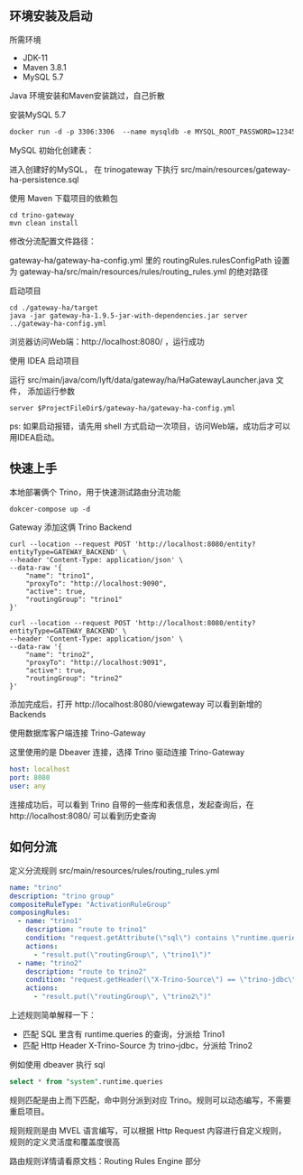 
## 环境安装及启动
所需环境
- JDK-11
- Maven 3.8.1
- MySQL 5.7

Java 环境安装和Maven安装跳过，自己折散

安装MySQL 5.7
```dockerfile
docker run -d -p 3306:3306  --name mysqldb -e MYSQL_ROOT_PASSWORD=123456 -e MYSQL_DATABASE=trinogateway -d mysql
```

MySQL 初始化创建表：

进入创建好的MySQL， 在 trinogateway 下执行 src/main/resources/gateway-ha-persistence.sql

使用 Maven 下载项目的依赖包
```mvn
cd trino-gateway
mvn clean install
```

修改分流配置文件路径：

gateway-ha/gateway-ha-config.yml 里的 routingRules.rulesConfigPath 设置为 gateway-ha/src/main/resources/rules/routing_rules.yml 的绝对路径

启动项目
```shell
cd ./gateway-ha/target
java -jar gateway-ha-1.9.5-jar-with-dependencies.jar server ../gateway-ha-config.yml
```
浏览器访问Web端：http://localhost:8080/ ，运行成功

使用 IDEA 启动项目

运行 src/main/java/com/lyft/data/gateway/ha/HaGatewayLauncher.java 文件，
添加运行参数
```text
server $ProjectFileDir$/gateway-ha/gateway-ha-config.yml
```
ps: 如果启动报错，请先用 shell 方式启动一次项目，访问Web端，成功后才可以用IDEA启动。

## 快速上手

本地部署俩个 Trino，用于快速测试路由分流功能

```dockerfile
dokcer-compose up -d
```

Gateway 添加这俩 Trino Backend
```curl
curl --location --request POST 'http://localhost:8080/entity?entityType=GATEWAY_BACKEND' \
--header 'Content-Type: application/json' \
--data-raw '{
    "name": "trino1",
    "proxyTo": "http://localhost:9090",
    "active": true,
    "routingGroup": "trino1"
}'

curl --location --request POST 'http://localhost:8080/entity?entityType=GATEWAY_BACKEND' \
--header 'Content-Type: application/json' \
--data-raw '{
    "name": "trino2",
    "proxyTo": "http://localhost:9091",
    "active": true,
    "routingGroup": "trino2"
}'
```

添加完成后，打开 http://localhost:8080/viewgateway 可以看到新增的 Backends

使用数据库客户端连接 Trino-Gateway 

这里使用的是 Dbeaver 连接，选择 Trino 驱动连接 Trino-Gateway
```yml
host: localhost
port: 8080
user: any
```

连接成功后，可以看到 Trino 自带的一些库和表信息，发起查询后，在 http://localhost:8080/ 可以看到历史查询

## 如何分流
定义分流规则  src/main/resources/rules/routing_rules.yml

```yaml
name: "trino"
description: "trino group"
compositeRuleType: "ActivationRuleGroup"
composingRules:
  - name: "trino1"
    description: "route to trino1"
    condition: "request.getAttribute(\"sql\") contains \"runtime.queries\""
    actions:
      - "result.put(\"routingGroup\", \"trino1\")"
  - name: "trino2"
    description: "route to trino2"
    condition: "request.getHeader(\"X-Trino-Source\") == \"trino-jdbc\""
    actions:
      - "result.put(\"routingGroup\", \"trino2\")"
```
上述规则简单解释一下：
- 匹配 SQL 里含有 runtime.queries 的查询，分派给 Trino1
- 匹配 Http Header X-Trino-Source 为 trino-jdbc，分派给 Trino2

例如使用 dbeaver 执行 sql
```sql
select * from "system".runtime.queries 
```

规则匹配是由上而下匹配，命中则分派到对应 Trino。规则可以动态编写，不需要重启项目。

规则规则是由 MVEL 语言编写，可以根据 Http Request 内容进行自定义规则，规则的定义灵活度和覆盖度很高

路由规则详情请看原文档：Routing Rules Engine 部分
